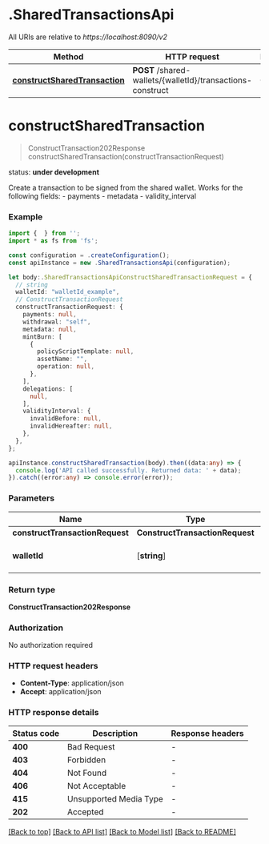 # .SharedTransactionsApi

All URIs are relative to *https://localhost:8090/v2*

Method | HTTP request | Description
------------- | ------------- | -------------
[**constructSharedTransaction**](SharedTransactionsApi.md#constructSharedTransaction) | **POST** /shared-wallets/{walletId}/transactions-construct | Construct


# **constructSharedTransaction**
> ConstructTransaction202Response constructSharedTransaction(constructTransactionRequest)

<p align=\"right\">status: <strong>under development</strong></p>  Create a transaction to be signed from the shared wallet.  Works for the following fields:   - payments   - metadata   - validity_interval 

### Example


```typescript
import {  } from '';
import * as fs from 'fs';

const configuration = .createConfiguration();
const apiInstance = new .SharedTransactionsApi(configuration);

let body:.SharedTransactionsApiConstructSharedTransactionRequest = {
  // string
  walletId: "walletId_example",
  // ConstructTransactionRequest
  constructTransactionRequest: {
    payments: null,
    withdrawal: "self",
    metadata: null,
    mintBurn: [
      {
        policyScriptTemplate: null,
        assetName: "",
        operation: null,
      },
    ],
    delegations: [
      null,
    ],
    validityInterval: {
      invalidBefore: null,
      invalidHereafter: null,
    },
  },
};

apiInstance.constructSharedTransaction(body).then((data:any) => {
  console.log('API called successfully. Returned data: ' + data);
}).catch((error:any) => console.error(error));
```


### Parameters

Name | Type | Description  | Notes
------------- | ------------- | ------------- | -------------
 **constructTransactionRequest** | **ConstructTransactionRequest**|  |
 **walletId** | [**string**] |  | defaults to undefined


### Return type

**ConstructTransaction202Response**

### Authorization

No authorization required

### HTTP request headers

 - **Content-Type**: application/json
 - **Accept**: application/json


### HTTP response details
| Status code | Description | Response headers |
|-------------|-------------|------------------|
**400** | Bad Request |  -  |
**403** | Forbidden |  -  |
**404** | Not Found |  -  |
**406** | Not Acceptable |  -  |
**415** | Unsupported Media Type |  -  |
**202** | Accepted |  -  |

[[Back to top]](#) [[Back to API list]](README.md#documentation-for-api-endpoints) [[Back to Model list]](README.md#documentation-for-models) [[Back to README]](README.md)


